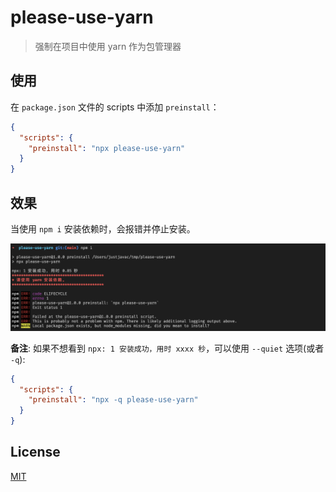 # please-use-yarn

> 强制在项目中使用 yarn 作为包管理器

## 使用

在 `package.json` 文件的 scripts 中添加 `preinstall`：

```json
{
  "scripts": {
    "preinstall": "npx please-use-yarn"
  }
}
```

## 效果

当使用 `npm i` 安装依赖时，会报错并停止安装。

![](./screen.png)

**备注**: 如果不想看到 `npx: 1 安装成功，用时 xxxx 秒`，可以使用 `--quiet` 选项(或者 `-q`):

```json
{
  "scripts": {
    "preinstall": "npx -q please-use-yarn"
  }
}
```

## License

[MIT](LICENSE)
